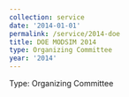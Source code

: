 ```yaml
---
collection: service
date: '2014-01-01'
permalink: /service/2014-doe
title: DOE MODSIM 2014
type: Organizing Committee
year: '2014'
---
```


Type: Organizing Committee
